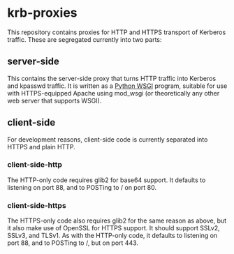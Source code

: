 # krb-proxies #

This repository contains proxies for HTTP and HTTPS transport of Kerberos
traffic.  These are segregated currently into two parts:

## server-side ##

This contains the server-side proxy that turns HTTP traffic into Kerberos and
kpasswd traffic.  It is written as a
[Python WSGI](http://www.python.org/dev/peps/pep-0333/) program, suitable for
use with HTTPS-equipped Apache using mod_wsgi (or theoretically any other web
server that supports WSGI).

## client-side ##

For development reasons, client-side code is currently separated into HTTPS
and plain HTTP.

### client-side-http ###

The HTTP-only code requires glib2 for base64 support.  It defaults to
listening on port 88, and to POSTing to / on port 80.

### client-side-https ###

The HTTPS-only code also requires glib2 for the same reason as above, but it
also make use of OpenSSL for HTTPS support.  It should support SSLv2, SSLv3,
and TLSv1.  As with the HTTP-only code, it defaults to listening on port 88,
and to POSTing to /, but on port 443.
